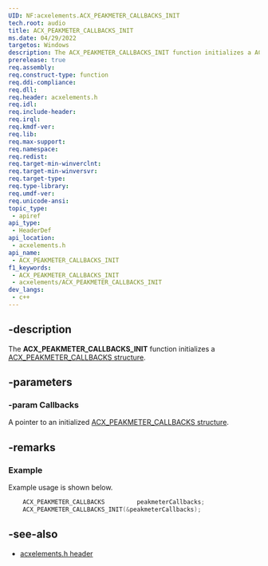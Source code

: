 ```yaml
---
UID: NF:acxelements.ACX_PEAKMETER_CALLBACKS_INIT
tech.root: audio 
title: ACX_PEAKMETER_CALLBACKS_INIT
ms.date: 04/29/2022
targetos: Windows
description: The ACX_PEAKMETER_CALLBACKS_INIT function initializes a ACX_PEAKMETER_CALLBACKS structure.
prerelease: true
req.assembly: 
req.construct-type: function
req.ddi-compliance: 
req.dll: 
req.header: acxelements.h
req.idl: 
req.include-header: 
req.irql: 
req.kmdf-ver: 
req.lib: 
req.max-support: 
req.namespace: 
req.redist: 
req.target-min-winverclnt: 
req.target-min-winversvr: 
req.target-type: 
req.type-library: 
req.umdf-ver: 
req.unicode-ansi: 
topic_type:
 - apiref
api_type:
 - HeaderDef
api_location:
 - acxelements.h
api_name:
 - ACX_PEAKMETER_CALLBACKS_INIT
f1_keywords:
 - ACX_PEAKMETER_CALLBACKS_INIT
 - acxelements/ACX_PEAKMETER_CALLBACKS_INIT
dev_langs:
 - c++
---
```


## -description

The **ACX_PEAKMETER_CALLBACKS_INIT** function initializes a [ACX_PEAKMETER_CALLBACKS structure](ns-acxelements-acx_peakmeter_callbacks.md). 

## -parameters

### -param Callbacks

A pointer to an initialized [ACX_PEAKMETER_CALLBACKS structure](ns-acxelements-acx_peakmeter_callbacks.md). 

## -remarks

### Example

Example usage is shown below.

```cpp
    ACX_PEAKMETER_CALLBACKS         peakmeterCallbacks;
    ACX_PEAKMETER_CALLBACKS_INIT(&peakmeterCallbacks);
```

## -see-also

- [acxelements.h header](index.md)


